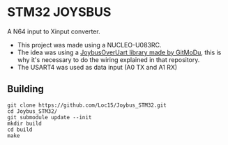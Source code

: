 # STM32 JOYSBUS

A N64 input to Xinput converter.

- This project was made using a NUCLEO-U083RC.
- The idea was using a [JoybusOverUart library made by GitMoDu](https://github.com/GitMoDu/JoybusOverUart),
this is why it's necessary to do the wiring explained in that repository.
- The USART4 was used as data input (A0 TX and A1 RX)

## Building
```
git clone https://github.com/Loc15/Joybus_STM32.git
cd Joybus_STM32/
git submodule update --init
mkdir build
cd build
make
```
